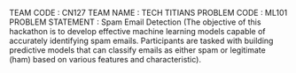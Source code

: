 TEAM CODE : CN127
TEAM NAME : TECH TITIANS
PROBLEM CODE : ML101
PROBLEM STATEMENT : Spam Email Detection (The objective of this hackathon is to develop effective machine learning 
models capable of accurately identifying spam emails. Participants are
 tasked with building predictive models that can classify emails as either 
spam or legitimate (ham) based on various features and characteristic).
